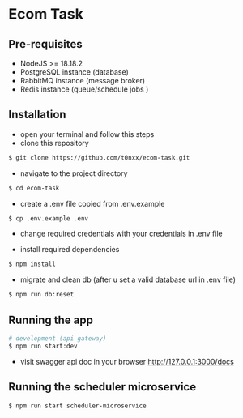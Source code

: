 # Ecom Task

## Pre-requisites

- NodeJS >= 18.18.2
- PostgreSQL instance (database)
- RabbitMQ instance (message broker)
- Redis instance (queue/schedule jobs )

## Installation

- open your terminal and follow this steps
- clone this repository

```bash
$ git clone https://github.com/t0nxx/ecom-task.git
```

- navigate to the project directory

```bash
$ cd ecom-task
```

- create a .env file copied from .env.example

```bash
$ cp .env.example .env
```

- change required credentials with your credentials in .env file

- install required dependencies

```bash
$ npm install
```

- migrate and clean db (after u set a valid database url in .env file)

```bash
$ npm run db:reset
```

## Running the app

```bash
# development (api gateway)
$ npm run start:dev
```

- visit swagger api doc in your browser
  http://127.0.0.1:3000/docs

## Running the scheduler microservice

```bash
$ npm run start scheduler-microservice
```
